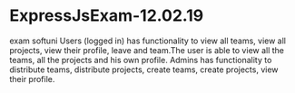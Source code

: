 # ExpressJsExam-12.02.19
exam softuni
Users (logged in) has functionality to view all teams, view all projects, view their profile, leave and team.The user is able to view all the teams, all the projects and his own profile. Admins has functionality to distribute teams, distribute projects, create teams, create projects, view their profile.
